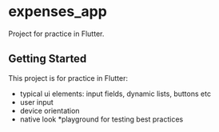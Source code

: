 # expenses_app

Project for practice in Flutter.

## Getting Started

This project is for practice in Flutter: 
  * typical ui elements: input fields, dynamic lists, buttons etc
  * user input
  * device orientation
  * native look *playground for testing best practices